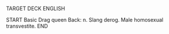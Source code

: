 TARGET DECK
ENGLISH

START
Basic
Drag queen
Back: n. Slang derog. Male homosexual transvestite.
END
